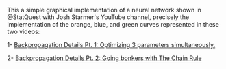 This a simple graphical implementation of a neural network shown in @StatQuest with Josh Starmer's YouTube channel, precisely the implementation of the orange, blue, and green curves represented in these two videos:

1- [Backpropagation Details Pt. 1: Optimizing 3 parameters simultaneously.](https://www.youtube.com/watch?v=iyn2zdALii8&list=PLblh5JKOoLUIxGDQs4LFFD--41Vzf-ME1&index=7)

2- [Backpropagation Details Pt. 2: Going bonkers with The Chain Rule](https://www.youtube.com/watch?v=iyn2zdALii8&list=PLblh5JKOoLUIxGDQs4LFFD--41Vzf-ME1&index=7) 
